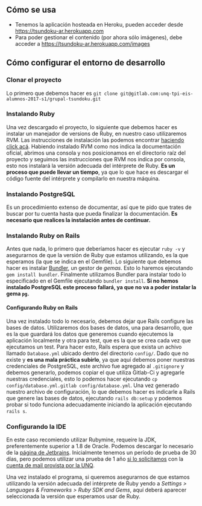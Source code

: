 ## Cómo se usa
* Tenemos la aplicación hosteada en Heroku, pueden acceder desde https://tsundoku-ar.herokuapp.com
* Para poder gestionar el contenido (por ahora sólo imágenes), debe acceder a https://tsundoku-ar.herokuapp.com/images

## Cómo configurar el entorno de desarrollo
### Clonar el proyecto
Lo primero que debemos hacer es `git clone git@gitlab.com:unq-tpi-eis-alumnos-2017-s1/grupal-tsundoku.git`
### Instalando Ruby
Una vez descargado el proyecto, lo siguiente que debemos hacer es instalar un manejador de versions de Ruby, en nuestro caso utilizaremos RVM. Las instrucciones de instalación las podemos encontrar [haciendo click acá](https://rvm.io/rvm/install).
Habiendo instalado RVM como nos indica la documentación oficial, abrimos una consola y nos posicionamos en el directorio raíz del proyecto y seguimos las instrucciones que RVM nos indica por consola, esto nos instalará la versión adecuada del intérprete de Ruby. **Es un proceso que puede llevar un tiempo**, ya que lo que hace es descargar el código fuente del intérprete y compilarlo en nuestra máquina.

### Instalando PostgreSQL
Es un procedimiento extenso de documentar, así que te pido que trates de buscar por tu cuenta hasta que pueda finalizar la documentación.
**Es necesario que realices la instalación antes de continuar.**

### Instalando Ruby on Rails
Antes que nada, lo primero que deberíamos hacer es ejecutar `ruby -v` y asegurarnos de que la versión de Ruby que estamos utilizando, es la que esperamos (la que se indica en el Gemfile).
Lo siguiente que debemos hacer es instalar [Bundler](http://bundler.io/), un gestor de _gemas_. Esto lo haremos ejecutando `gem install bundler`.
Finalmente utilizamos Bundler para instalar todo lo especificado en el Gemfile ejecutando `bundler install`. **Si no hemos instalado PostgreSQL este proceso fallará, ya que no va a poder instalar la gema `pg`.**

#### Configurando Ruby on Rails
Una vez instalado todo lo necesario, debemos dejar que Rails configure las bases de datos.
Utilizaremos dos bases de datos, una para desarrollo, que es la que guardará los datos que generemos cuando ejecutemos la aplicación localmente y otra para test, que es la que se crea cada vez que ejecutamos un test.
Para hacer esto, Rails espera que exista un achivo llamado `Database.yml` ubicado dentro del directorio `config/`. Dado que no existe y **es una mala práctica subirlo**, ya que aquí debemos poner nuestras credenciales de PostgreSQL, este archivo fue agregado al `.gitignore` y debemos generarlo, podemos copiar el que utiliza Gitlab-Ci y agregarle nuestras credenciales, esto lo podemos hacer ejecutando `cp config/database.yml.gitlab config/database.yml`.
Una vez generado nuestro archivo de configuración, lo que debemos hacer es indicarle a Rails que genere las bases de datos, ejecutando `rails db:setup` y podemos probar si todo funciona adecuadamente iniciando la aplicación ejecutando `rails s`.

### Configurando la IDE
En este caso recomiendo utilizar Rubymine, requeire la JDK, preferentemente superior a 1.8 de Oracle. Podemos descargar lo necesario de la [página de Jetbrains](https://www.jetbrains.com/ruby/download/).
Inicialmente tenemos un período de prueba de 30 días, pero podemos utilizar una prueba de 1 año [si lo solicitamos](https://www.jetbrains.com/student/) con la [cuenta de mail provista por la UNQ](https://alu.unq.edu.ar/).

Una vez instalado el programa, si queremos asegurarnos de que estamos utilizando la versión adecuada del intérprete de Ruby yendo a _Settings > Languages & Frameworks > Ruby SDK and Gems_, aquí deberá aparecer seleccionada la versión que esperamos usar de Ruby.